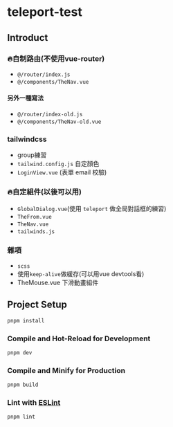 # teleport-test

## Introduct

### 🔥自制路由(不使用vue-router)

- `@/router/index.js`
- `@/components/TheNav.vue`

#### 另外一種寫法

- `@/router/index-old.js`
- `@/components/TheNav-old.vue`

### tailwindcss

- group練習
- `tailwind.config.js` 自定顏色
- `LoginView.vue` (表單 email 校驗)

### 🔥自定組件(以後可以用)

- `GlobalDialog.vue`(使用 `teleport` 做全局對話框的練習)
- `TheFrom.vue`
- `TheNav.vue`
- `tailwinds.js`

### 雜項

- `scss`
- 使用`keep-alive`做緩存(可以用vue devtools看)
- TheMouse.vue 下滑動畫組件

## Project Setup

```sh
pnpm install
```

### Compile and Hot-Reload for Development

```sh
pnpm dev
```

### Compile and Minify for Production

```sh
pnpm build
```

### Lint with [ESLint](https://eslint.org/)

```sh
pnpm lint
```
